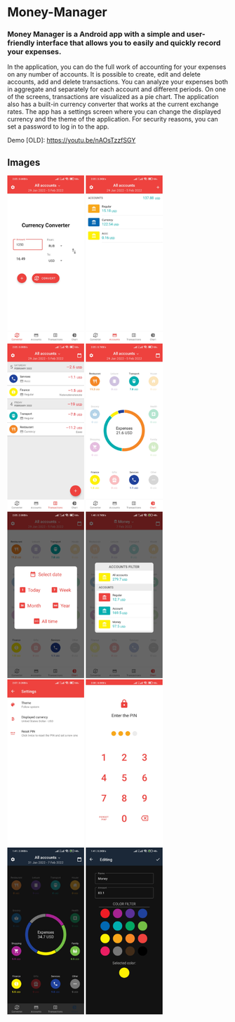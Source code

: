 # Money-Manager

### Money Manager is a Android app with a simple and user-friendly interface that allows you to easily and quickly record your expenses.  
In the application, you can do the full work of accounting for your expenses on any number of accounts. It is possible to create, edit and delete accounts, add and delete transactions. You can analyze your expenses both in aggregate and separately for each account and different periods. On one of the screens, transactions are visualized as a pie chart. The application also has a built-in currency converter that works at the current exchange rates. The app has a settings screen where you can change the displayed currency and the theme of the application. For security reasons, you can set a password to log in to the app.

Demo [OLD]: https://youtu.be/nAOsTzzfSGY

## Images
<img alt="Screenshot 1" src="images/1.jpg" width="175"/> <img alt="Screenshot 2" src="images/2.jpg" width="175"/> <img alt="Screenshot 3" src="images/3.jpg" width="175"/> <img alt="Screenshot 4" src="images/4.jpg" width="175"/> <img alt="Screenshot 5" src="images/5.jpg" width="175"/> <img alt="Screenshot 8" src="images/8.jpg" width="175"/> <img alt="Screenshot 6" src="images/6.jpg" width="175"/> <img alt="Screenshot 7" src="images/7.jpg" width="175"/> <img alt="Screenshot 9" src="images/9.jpg" width="175"/> <img alt="Screenshot 10" src="images/10.jpg" width="175"/>   
